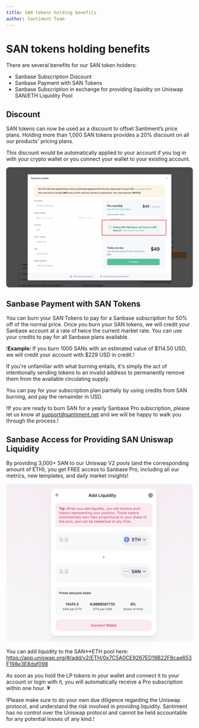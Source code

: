 ```yaml
---
title: SAN tokens holding benefits
author: Santiment Team
---
```


# SAN tokens holding benefits

There are several benefits for our SAN token holders:
- Sanbase Subscription Discount
- Sanbase Payment with SAN Tokens
- Sanbase Subscription in exchange for providing liquidity on Uniswap SAN/ETH Liquidity Pool

## Discount

SAN tokens can now be used as a discount to offset Santiment’s price plans. Holding more than 1,000 SAN tokens provides a 20% discount on all our products' pricing plans.

This discount would be automatically applied to your account if you log in with your crypto wallet or you connect your wallet to your existing account.

![](sanpricing_v3.png#noborder)

## Sanbase Payment with SAN Tokens

You can burn your SAN Tokens to pay for a Sanbase subscription for 50% off of the normal price. Once you burn your SAN tokens, we will credit your Sanbase account at a rate of twice the current market rate. You can use your credits to pay for all Sanbase plans available.

!<Notebox type="pin">__Example:__ If you burn 1000 SANs with an estimated value of $114.50 USD, we will credit your account with $229 USD in credit.</Notebox>! 

If you're unfamiliar with what burning entails, it's simply the act of intentionally sending tokens to an invalid address to permanently remove them from the available circulating supply.

You can pay for your subscription plan partially by using credits from SAN burning, and pay the remainder in USD.

!<Notebox type="hand">If you are ready to burn SAN for a yearly Sanbase Pro subscription, please let us know at [support@santiment.net](mailto:support@santiment.net) and we will be happy to walk you through the process.</Notebox>!

## Sanbase Access for Providing SAN Uniswap Liquidity

By providing 3,000+ SAN to our Uniswap V2 pools (and the corresponding amount of ETH), you get FREE access to Sanbase Pro, including all our metrics, new templates, and daily market insights!

![](liquidity.png#noborder)

You can add liquidity to the SAN<->ETH pool here:
<https://app.uniswap.org/#/add/v2/ETH/0x7C5A0CE9267ED19B22F8cae653F198e3E8daf098>

As soon as you hold the LP tokens in your wallet and connect it to your account or login with it, you will automatically receive a Pro subscription within one hour. 💗

!<Notebox>Please make sure to do your own due diligence regarding the Uniswap protocol, and understand the risk involved in providing liquidity. Santiment has no control over the Uniswap protocol and cannot be held accountable for any potential losses of any kind.</Notebox>!

